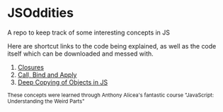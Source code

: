 # JSOddities

A repo to keep track of some interesting concepts in JS

Here are shortcut links to the code being explained, as well as the code itself which can be downloaded and messed with.

1. [Closures](closures/closures.md)
2. [Call, Bind and Apply](call_bind_apply/call_bind_apply.md)
3. [Deep Copying of Objects in JS](objectCopying/objectCopying.md)

<sub>These concepts were learned through Anthony Alicea's fantastic course "JavaScript: Understanding the Weird Parts"<sub>
